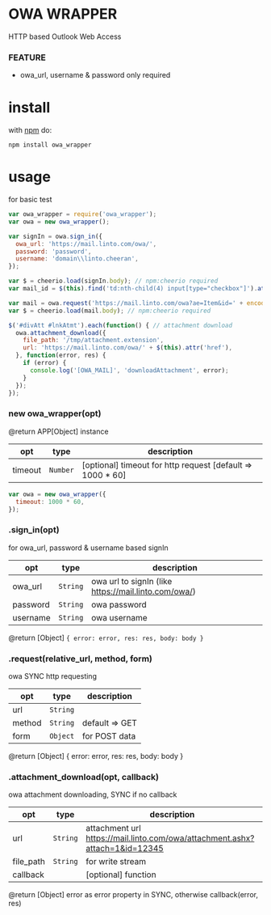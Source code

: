 # OWA WRAPPER
HTTP based Outlook Web Access

### FEATURE
* owa_url, username & password only required

# install
with [npm](https://www.npmjs.com/package/owa_wrapper) do:

```
npm install owa_wrapper
```

# usage
for basic test

```js
var owa_wrapper = require('owa_wrapper');
var owa = new owa_wrapper();

var signIn = owa.sign_in({
  owa_url: 'https://mail.linto.com/owa/',
  password: 'password',
  username: 'domain\\linto.cheeran',
});

var $ = cheerio.load(signIn.body); // npm:cheerio required
var mail_id = $(this).find('td:nth-child(4) input[type="checkbox"]').attr('value');

var mail = owa.request('https://mail.linto.com/owa?ae=Item&id=' + encodeURIComponent(mail_id) + '&t=IPM.Note');
var $ = cheerio.load(mail.body); // npm:cheerio required

$('#divAtt #lnkAtmt').each(function() { // attachment download
  owa.attachment_download({
    file_path: '/tmp/attachment.extension',
    url: 'https://mail.linto.com/owa/' + $(this).attr('href'),
  }, function(error, res) {
    if (error) {
      console.log('[OWA_MAIL]', 'downloadAttachment', error);
    }
  });
});
```

### new owa_wrapper(opt)
@return APP[Object] instance

| opt | type | description |
| --- | --- | --- |
| timeout | <code>Number</code> | [optional] timeout for http request [default => 1000 * 60] |


```js
var owa = new owa_wrapper({
  timeout: 1000 * 60,
});
```

### .sign_in(opt)
for owa_url, password & username based signIn

| opt | type | description |
| --- | --- | --- |
| owa_url | <code>String</code> | owa url to signIn (like https://mail.linto.com/owa/) |
| password | <code>String</code> | owa password |
| username | <code>String</code> | owa username |

@return [Object] ```{ error: error, res: res, body: body }```

### .request(relative_url, method, form)
owa SYNC http requesting

| opt | type | description |
| --- | --- | --- |
| url | <code>String</code> |  |
| method | <code>String</code> | default => GET |
| form | <code>Object</code> | for POST data |

@return [Object] { error: error, res: res, body: body }

### .attachment_download(opt, callback)
owa attachment downloading, SYNC if no callback

| opt | type | description |
| --- | --- | --- |
| url | <code>String</code> | attachment url https://mail.linto.com/owa/attachment.ashx?attach=1&id=12345 |
| file_path | <code>String</code> | for write stream |
| callback |  | [optional] function |

@return [Object] error as error property in SYNC, otherwise callback(error, res)
